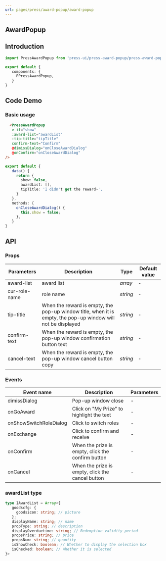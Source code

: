 ```yaml
---
url: pages/press/award-popup/award-popup
---
```


## AwardPopup


## Introduction

```ts
import PressAwardPopup from 'press-ui/press-award-popup/press-award-popup';

export default {
   components: {
     PPressAwardPopup,
   }
}
```

## Code Demo

### Basic usage

```html
  <PressAwardPopup
   v-if="show"
   :award-list="awardList"
   :tip-title="tipTitle"
   confirm-text="Confirm"
   @dimissDialog="onCloseAwardDialog"
   @onConfirm="onCloseAwardDialog"
/>
```

```ts
export default {
   data() {
     return {
       show: false,
       awardList: [],
       tipTitle: 'I didn't get the reward~',
     }
   },
   methods: {
     onCloseAwardDialog() {
       this.show = false;
     },
   }
}
```

## API

### Props

| Parameters    | Description                                                                                                  | Type     | Default value |
| ------------- | ------------------------------------------------------------------------------------------------------------ | -------- | ------------- |
| award-list    | award list                                                                                                   | _array_  | -             |
| cur-role-name | role name                                                                                                    | _string_ | -             |
| tip-title     | When the reward is empty, the pop-up window title, when it is empty, the pop-up window will not be displayed | _string_ | -             |
| confirm-text  | When the reward is empty, the pop-up window confirmation button text                                         | _string_ | -             |
| cancel-text   | When the reward is empty, the pop-up window cancel button copy                                               | _string_ | -             |



### Events

| Event name             | Description                                       | Parameters |
| ---------------------- | ------------------------------------------------- | ---------- |
| dimissDialog           | Pop-up window close                               | -          |
| onGoAward              | Click on "My Prize" to highlight the text         | -          |
| onShowSwitchRoleDialog | Click to switch roles                             | -          |
| onExchange             | Click to confirm and receive                      | -          |
| onConfirm              | When the prize is empty, click the confirm button | -          |
| onCancel               | When the prize is empty, click the cancel button  | -          |


### awardList type

```ts
type IAwardList = Array<{
   goodscfg: {
     goodsicon: string; // picture
   };
   displayName: string; // name
   propType: string; // description
   displayOverduetime: string; // Redemption validity period
   propsPrice: string; // price
   propsNum: string; // quantity
   isShowCheck: boolean; // Whether to display the selection box
   isChecked: boolean; // Whether it is selected
}>
```